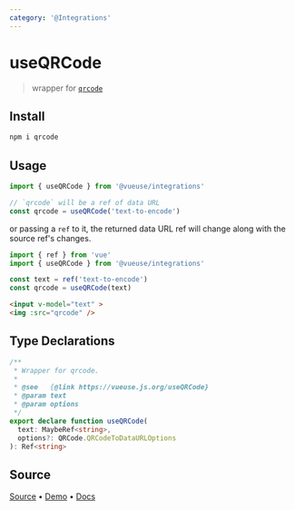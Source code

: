 ```yaml
---
category: '@Integrations'
---
```


# useQRCode

> wrapper for [`qrcode`](https://github.com/soldair/node-qrcode)

## Install 

```bash
npm i qrcode
```

## Usage

```ts
import { useQRCode } from '@vueuse/integrations'

// `qrcode` will be a ref of data URL
const qrcode = useQRCode('text-to-encode')
```

or passing a `ref` to it, the returned data URL ref will change along with the source ref's changes.

```ts
import { ref } from 'vue'
import { useQRCode } from '@vueuse/integrations'

const text = ref('text-to-encode')
const qrcode = useQRCode(text)
```

```html
<input v-model="text" >
<img :src="qrcode" />
```


<!--FOOTER_STARTS-->
## Type Declarations

```typescript
/**
 * Wrapper for qrcode.
 *
 * @see   {@link https://vueuse.js.org/useQRCode}
 * @param text
 * @param options
 */
export declare function useQRCode(
  text: MaybeRef<string>,
  options?: QRCode.QRCodeToDataURLOptions
): Ref<string>
```

## Source

[Source](https://github.com/antfu/vueuse/blob/master/packages/integrations/useQRCode/index.ts) • [Demo](https://github.com/antfu/vueuse/blob/master/packages/integrations/useQRCode/demo.vue) • [Docs](https://github.com/antfu/vueuse/blob/master/packages/integrations/useQRCode/index.md)


<!--FOOTER_ENDS-->
